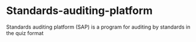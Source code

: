 # Standards-auditing-platform
Standards auditing platform (SAP) is a program for auditing by standards in the quiz format
